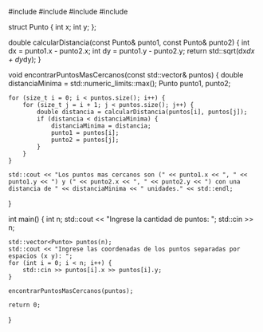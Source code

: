 #include <iostream>
#include <vector>
#include <cmath>
#include <limits>

struct Punto {
    int x;
    int y;
};

double calcularDistancia(const Punto& punto1, const Punto& punto2) {
    int dx = punto1.x - punto2.x;
    int dy = punto1.y - punto2.y;
    return std::sqrt(dx*dx + dy*dy);
}

void encontrarPuntosMasCercanos(const std::vector<Punto>& puntos) {
    double distanciaMinima = std::numeric_limits<double>::max();
    Punto punto1, punto2;

    for (size_t i = 0; i < puntos.size(); i++) {
        for (size_t j = i + 1; j < puntos.size(); j++) {
            double distancia = calcularDistancia(puntos[i], puntos[j]);
            if (distancia < distanciaMinima) {
                distanciaMinima = distancia;
                punto1 = puntos[i];
                punto2 = puntos[j];
            }
        }
    }

    std::cout << "Los puntos mas cercanos son (" << punto1.x << ", " << punto1.y << ") y (" << punto2.x << ", " << punto2.y << ") con una distancia de " << distanciaMinima << " unidades." << std::endl;
}

int main() {
    int n;
    std::cout << "Ingrese la cantidad de puntos: ";
    std::cin >> n;

    std::vector<Punto> puntos(n);
    std::cout << "Ingrese las coordenadas de los puntos separadas por espacios (x y): ";
    for (int i = 0; i < n; i++) {
        std::cin >> puntos[i].x >> puntos[i].y;
    }

    encontrarPuntosMasCercanos(puntos);

    return 0;
}
